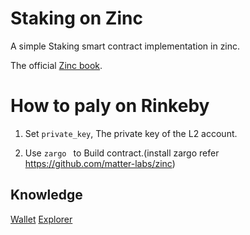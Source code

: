 # Staking on Zinc

A simple Staking smart contract implementation in zinc.

The official [Zinc book](https://zinc.zksync.io/).


# How to paly on Rinkeby

1. Set `private_key`, The private key of the L2 account.

2. Use `zargo ` to Build contract.(install zargo refer https://github.com/matter-labs/zinc)



## Knowledge

[Wallet](https://rinkeby.zksync.io/account)
[Explorer](https://rinkeby.zkscan.io/explorer/)
